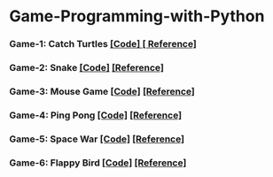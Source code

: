 # Game-Programming-with-Python

### Game-1: Catch Turtles  <a href="https://github.com/emineksknc/Game-Programming-with-Python/tree/master/catch_turtles" target="_blank">[Code] </a> <a href="https://www.youtube.com/watch?v=0AtvM08ApS4&list=PLHGdkFeAmvLE6QNVqADKPRGp6_Yh9BZLH&index=9" target="_blank">[ Reference]</a>


### Game-2: Snake  <a href="https://github.com/emineksknc/Game-Programming-with-Python/tree/master/snake" target="_blank">[Code]</a> <a href="https://www.youtube.com/watch?v=r7v9FQkN04k&list=PLHGdkFeAmvLE6QNVqADKPRGp6_Yh9BZLH&index=10" target="_blank">[Reference]</a>


### Game-3: Mouse Game  <a href="https://github.com/emineksknc/Game-Programming-with-Python/tree/master/mouse_game" target="_blank">[Code]</a> <a href="https://www.youtube.com/watch?v=COPVLICGkKE&list=PLHGdkFeAmvLE6QNVqADKPRGp6_Yh9BZLH&index=12" target="_blank">[Reference]</a>

### Game-4: Ping Pong  <a href="https://github.com/emineksknc/Game-Programming-with-Python/tree/master/pingpong" target="_blank">[Code]</a> <a href="https://www.youtube.com/watch?v=oBqhGuE3tFA&list=PLHGdkFeAmvLE6QNVqADKPRGp6_Yh9BZLH&index=13" target="_blank">[Reference]</a>

### Game-5: Space War  <a href="https://github.com/emineksknc/Game-Programming-with-Python/tree/master/space_war" target="_blank">[Code]</a> <a href="https://www.youtube.com/watch?v=wxentE02egc&list=PLHGdkFeAmvLE6QNVqADKPRGp6_Yh9BZLH&index=14" target="_blank">[Reference]</a>

### Game-6: Flappy Bird  <a href="https://github.com/emineksknc/Game-Programming-with-Python/tree/master/flappy_bird" target="_blank">[Code]</a> <a href="https://www.youtube.com/watch?v=e33B9nUr7dI&list=PLHGdkFeAmvLE6QNVqADKPRGp6_Yh9BZLH&index=15" target="_blank">[Reference]</a>
